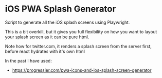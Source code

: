 # iOS PWA Splash Generator

Script to generate all the iOS splash screens using Playwright.

This is a bit overkill, but it gives you full flexibility on how you want to layout your splash screen as it can be pure html.

Note how for twitter.com, it renders a splash screen from the server first, before react hydrates with it's own html

In the past I have used:

- https://progressier.com/pwa-icons-and-ios-splash-screen-generator
